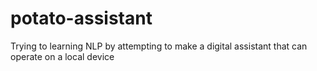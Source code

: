 # potato-assistant
Trying to learning NLP by attempting to make a digital assistant that can operate on a local device
